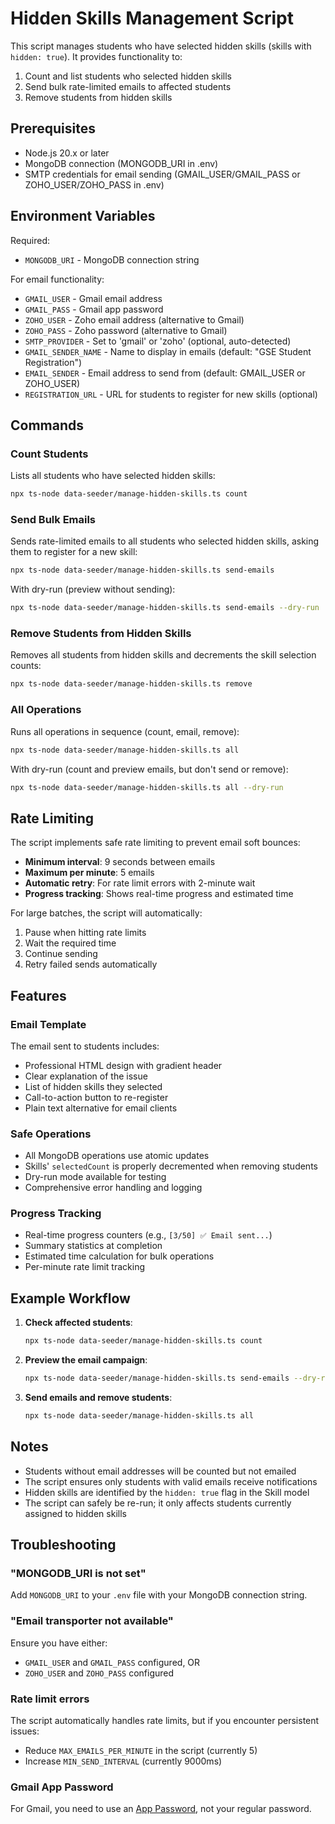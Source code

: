 # Hidden Skills Management Script

This script manages students who have selected hidden skills (skills with `hidden: true`). It provides functionality to:
1. Count and list students who selected hidden skills
2. Send bulk rate-limited emails to affected students
3. Remove students from hidden skills

## Prerequisites

- Node.js 20.x or later
- MongoDB connection (MONGODB_URI in .env)
- SMTP credentials for email sending (GMAIL_USER/GMAIL_PASS or ZOHO_USER/ZOHO_PASS in .env)

## Environment Variables

Required:
- `MONGODB_URI` - MongoDB connection string

For email functionality:
- `GMAIL_USER` - Gmail email address
- `GMAIL_PASS` - Gmail app password
- `ZOHO_USER` - Zoho email address (alternative to Gmail)
- `ZOHO_PASS` - Zoho password (alternative to Gmail)
- `SMTP_PROVIDER` - Set to 'gmail' or 'zoho' (optional, auto-detected)
- `GMAIL_SENDER_NAME` - Name to display in emails (default: "GSE Student Registration")
- `EMAIL_SENDER` - Email address to send from (default: GMAIL_USER or ZOHO_USER)
- `REGISTRATION_URL` - URL for students to register for new skills (optional)

## Commands

### Count Students
Lists all students who have selected hidden skills:
```bash
npx ts-node data-seeder/manage-hidden-skills.ts count
```

### Send Bulk Emails
Sends rate-limited emails to all students who selected hidden skills, asking them to register for a new skill:
```bash
npx ts-node data-seeder/manage-hidden-skills.ts send-emails
```

With dry-run (preview without sending):
```bash
npx ts-node data-seeder/manage-hidden-skills.ts send-emails --dry-run
```

### Remove Students from Hidden Skills
Removes all students from hidden skills and decrements the skill selection counts:
```bash
npx ts-node data-seeder/manage-hidden-skills.ts remove
```

### All Operations
Runs all operations in sequence (count, email, remove):
```bash
npx ts-node data-seeder/manage-hidden-skills.ts all
```

With dry-run (count and preview emails, but don't send or remove):
```bash
npx ts-node data-seeder/manage-hidden-skills.ts all --dry-run
```

## Rate Limiting

The script implements safe rate limiting to prevent email soft bounces:
- **Minimum interval**: 9 seconds between emails
- **Maximum per minute**: 5 emails
- **Automatic retry**: For rate limit errors with 2-minute wait
- **Progress tracking**: Shows real-time progress and estimated time

For large batches, the script will automatically:
1. Pause when hitting rate limits
2. Wait the required time
3. Continue sending
4. Retry failed sends automatically

## Features

### Email Template
The email sent to students includes:
- Professional HTML design with gradient header
- Clear explanation of the issue
- List of hidden skills they selected
- Call-to-action button to re-register
- Plain text alternative for email clients

### Safe Operations
- All MongoDB operations use atomic updates
- Skills' `selectedCount` is properly decremented when removing students
- Dry-run mode available for testing
- Comprehensive error handling and logging

### Progress Tracking
- Real-time progress counters (e.g., `[3/50] ✅ Email sent...`)
- Summary statistics at completion
- Estimated time calculation for bulk operations
- Per-minute rate limit tracking

## Example Workflow

1. **Check affected students**:
   ```bash
   npx ts-node data-seeder/manage-hidden-skills.ts count
   ```

2. **Preview the email campaign**:
   ```bash
   npx ts-node data-seeder/manage-hidden-skills.ts send-emails --dry-run
   ```

3. **Send emails and remove students**:
   ```bash
   npx ts-node data-seeder/manage-hidden-skills.ts all
   ```

## Notes

- Students without email addresses will be counted but not emailed
- The script ensures only students with valid emails receive notifications
- Hidden skills are identified by the `hidden: true` flag in the Skill model
- The script can safely be re-run; it only affects students currently assigned to hidden skills

## Troubleshooting

### "MONGODB_URI is not set"
Add `MONGODB_URI` to your `.env` file with your MongoDB connection string.

### "Email transporter not available"
Ensure you have either:
- `GMAIL_USER` and `GMAIL_PASS` configured, OR
- `ZOHO_USER` and `ZOHO_PASS` configured

### Rate limit errors
The script automatically handles rate limits, but if you encounter persistent issues:
- Reduce `MAX_EMAILS_PER_MINUTE` in the script (currently 5)
- Increase `MIN_SEND_INTERVAL` (currently 9000ms)

### Gmail App Password
For Gmail, you need to use an [App Password](https://support.google.com/accounts/answer/185833), not your regular password.
